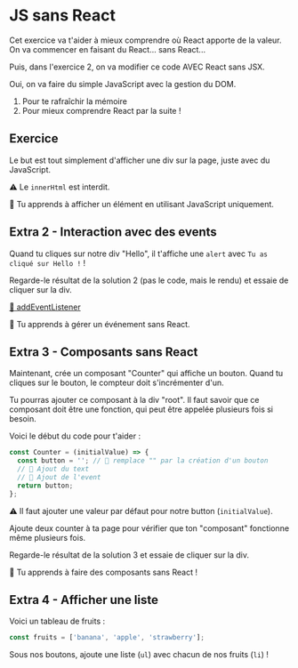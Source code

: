 # JS sans React

Cet exercice va t'aider à mieux comprendre où React apporte de la valeur.
On va commencer en faisant du React... sans React...

Puis, dans l'exercice 2, on va modifier ce code AVEC React sans JSX.

Oui, on va faire du simple JavaScript avec la gestion du DOM.

1. Pour te rafraîchir la mémoire
2. Pour mieux comprendre React par la suite !

## Exercice

Le but est tout simplement d'afficher une div sur la page, juste avec du JavaScript.

⚠️ Le `innerHtml` est interdit.

💌 Tu apprends à afficher un élément en utilisant JavaScript uniquement.

## Extra 2 - Interaction avec des events

Quand tu cliques sur notre div "Hello", il t'affiche une `alert`
avec `Tu as cliqué sur Hello !` !

Regarde-le résultat de la solution 2 (pas le code, mais le rendu) et essaie de cliquer sur la div.

[📖 addEventListener](https://developer.mozilla.org/fr/docs/Web/API/EventTarget/addEventListener)

💌 Tu apprends à gérer un événement sans React.

## Extra 3 - Composants sans React

Maintenant, crée un composant "Counter" qui affiche un bouton. Quand tu cliques sur le bouton,
le compteur doit s'incrémenter d'un.

Tu pourras ajouter ce composant à la div "root". Il faut savoir que ce composant doit être une fonction,
qui peut être appelée plusieurs fois si besoin.

Voici le début du code pour t'aider :

```js
const Counter = (initialValue) => {
  const button = ''; // 🦁 remplace "" par la création d'un bouton
  // 🦁 Ajout du text
  // 🦁 Ajout de l'event
  return button;
};
```

⚠️ Il faut ajouter une valeur par défaut pour notre button (`initialValue`).

Ajoute deux counter à ta page pour vérifier que ton "composant" fonctionne
même plusieurs fois.

Regarde-le résultat de la solution 3 et essaie de cliquer sur la div.

💌 Tu apprends à faire des composants sans React !

## Extra 4 - Afficher une liste

Voici un tableau de fruits :

```js
const fruits = ['banana', 'apple', 'strawberry'];
```

Sous nos boutons, ajoute une liste (`ul`) avec chacun de
nos fruits (`li`) !
